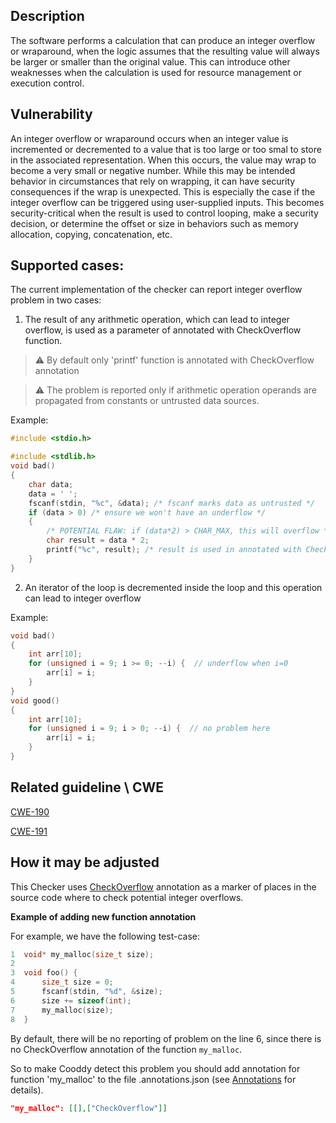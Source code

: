 ## Description

The software performs a calculation that can produce an integer overflow or wraparound, when the logic assumes that the resulting value will always be larger or smaller than the original value. This can introduce other weaknesses when the calculation is used for resource management or execution control.

## Vulnerability

An integer overflow or wraparound occurs when an integer value is incremented or decremented to a value that is too large or too smal to store in the associated representation. When this occurs, the value may wrap to become a very small or negative number. While this may be intended behavior in circumstances that rely on wrapping, it can have security consequences if the wrap is unexpected. This is especially the case if the integer overflow can be triggered using user-supplied inputs. This becomes security-critical when the result is used to control looping, make a security decision, or determine the offset or size in behaviors such as memory allocation, copying, concatenation, etc.

## Supported cases:

The current implementation of the checker can report integer overflow problem in two cases:

1. The result of any arithmetic operation, which can lead to integer overflow, is used as a parameter of annotated with CheckOverflow function.

> ⚠️ By default only 'printf' function is annotated with CheckOverflow annotation



> ⚠️ The problem is reported only if arithmetic operation operands are propagated from constants or untrusted data sources.


Example:

```cpp
#include <stdio.h>

#include <stdlib.h>
void bad()
{
    char data;
    data = ' ';
    fscanf(stdin, "%c", &data); /* fscanf marks data as untrusted */
    if (data > 0) /* ensure we won't have an underflow */
    {
        /* POTENTIAL FLAW: if (data*2) > CHAR_MAX, this will overflow */
        char result = data * 2;
        printf("%c", result); /* result is used in annotated with CheckOverflow function */
    }
}
```

2. An iterator of the loop is decremented inside the loop and this operation can lead to integer overflow

Example:

```cpp
void bad()
{
    int arr[10];
    for (unsigned i = 9; i >= 0; --i) {  // underflow when i=0
        arr[i] = i;
    }
}
void good()
{
    int arr[10];
    for (unsigned i = 9; i > 0; --i) {  // no problem here
        arr[i] = i;
    }
}
```

## Related guideline \ CWE

[CWE-190](https://cwe.mitre.org/data/definitions/190.md)

[CWE-191](https://cwe.mitre.org/data/definitions/191.md)

## How it may be adjusted

This Checker uses [CheckOverflow](Annotations.md) annotation as a marker of places in the source code where to check potential integer overflows.

**Example of adding new function annotation**

For example, we have the following test-case:

```cpp
1  void* my_malloc(size_t size);
2   
3  void foo() {
4      size_t size = 0;
5      fscanf(stdin, "%d", &size);
6      size += sizeof(int);
7      my_malloc(size);
8  }
```

By default, there will be no reporting of problem on the line 6, since there is no CheckOverflow annotation of the function `my_malloc`.

So to make Cooddy detect this problem you should add annotation for function 'my_malloc' to the file .annotations.json (see [Annotations](Annotations.md) for details).

```json
"my_malloc": [[],["CheckOverflow"]]
```
